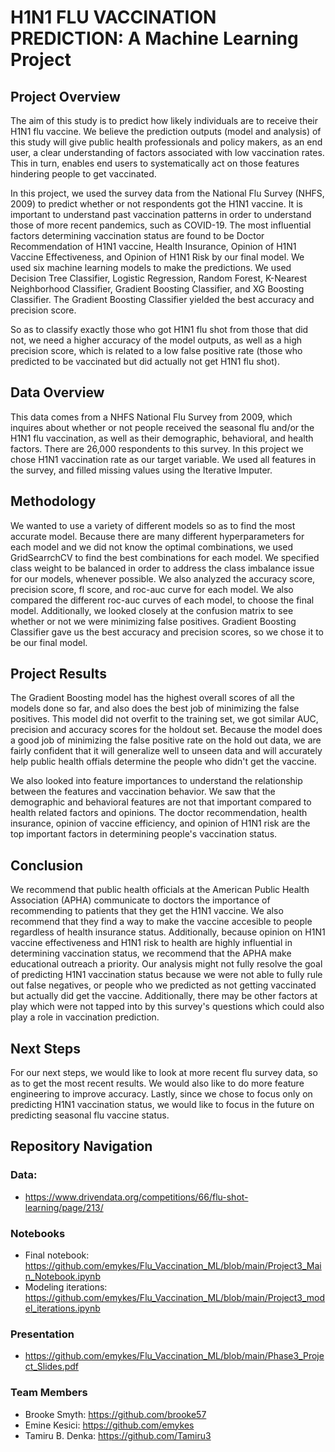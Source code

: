 # H1N1 FLU VACCINATION PREDICTION: A Machine Learning Project
## Project Overview

The aim of this study is to predict how likely individuals are to receive their H1N1 flu vaccine. We believe the prediction outputs (model and analysis) of this study will give public health professionals and policy makers, as an end user, a clear understanding of factors associated with low vaccination rates. This in turn, enables end users to systematically act on those features hindering people to get vaccinated.

In this project, we used the survey data from the National Flu Survey (NHFS, 2009) to predict whether or not respondents got the H1N1 vaccine. It is important to understand past vaccination patterns in order to understand those of more recent pandemics, such as COVID-19. The most influential factors determining vaccination status are found to be Doctor Recommendation of H1N1 vaccine, Health Insurance, Opinion of H1N1 Vaccine Effectiveness, and Opinion of H1N1 Risk by our final model. We used six machine learning models to make the predictions. We used Decision Tree Classifier, Logistic Regression, Random Forest, K-Nearest Neighborhood Classifier, Gradient Boosting Classifier, and XG Boosting Classifier. The Gradient Boosting Classifier yielded the best accuracy and precision score.

So as to classify exactly those who got H1N1 flu shot from those that did not, we need a higher accuracy of the model outputs, as well as a high precision score, which is related to a low false positive rate (those who predicted to be vaccinated but did actually not get H1N1 flu shot). 
## Data Overview

This data comes from a NHFS National Flu Survey from 2009, which inquires about whether or not people received the seasonal flu and/or the H1N1 flu vaccination, as well as their demographic, behavioral, and health factors. There are 26,000 respondents to this survey. In this project we chose H1N1 vaccination rate as our target variable. We used all features in the survey, and filled missing values using the Iterative Imputer.

## Methodology

We wanted to use a variety of different models so as to find the most accurate model. Because there are many different hyperparameters for each model and we did not know the optimal combinations, we used GridSearrchCV to find the best combinations for each model. We specified class weight to be balanced in order to address the class imbalance issue for our models, whenever possible. We also analyzed the accuracy score, precision score, fl score, and roc-auc curve for each model. We also compared the different roc-auc curves of each model, to choose the final model. Additionally, we looked closely at the confusion matrix to see whether or not we were minimizing false positives. Gradient Boosting Classifier gave us the best accuracy and precision scores, so we chose it to be our final model.

## Project Results

The Gradient Boosting model has the highest overall scores of all the models done so far, and also does the best job of minimizing the false positives. This  model did not overfit to the training set, we got similar AUC, precision and accuracy scores for the holdout set. Because the model does a good job of minimizing the false positive rate on the hold out data, we are fairly confident that it will generalize well to unseen data and will accurately help public health offials determine the people who didn't get the vaccine. 

We also looked into feature importances to understand the relationship between the features and vaccination behavior. We saw that the demographic and behavioral features are not that important compared to health related factors and opinions. The doctor recommendation, health insurance, opinion of vaccine efficiency, and opinion of H1N1 risk are the top important factors in determining people's vaccination status.


## Conclusion

We recommend that public health officials at the American Public Health Association (APHA) communicate to doctors the importance of recommending to patients that they get the H1N1 vaccine. We also recommend that they find a way to make the vaccine accesible to people regardless of health insurance status. Additionally, because opinion on H1N1 vaccine effectiveness and H1N1 risk to health are highly influential in determining vaccination status, we recommend that the APHA make educational outreach a priority. Our analysis might not fully resolve the goal of predicting H1N1 vaccination status because we were not able to fully rule out false negatives, or people who we predicted as not getting vaccinated but actually did get the vaccine. Additionally, there may be other factors at play which were not tapped into by this survey's questions which could also play a role in vaccination prediction. 

## Next Steps

For our next steps, we would like to look at more recent flu survey data, so as to get the most recent results. We would also like to do more feature engineering to improve accuracy. Lastly, since we chose to focus only on predicting H1N1 vaccination status, we would like to focus in the future on predicting seasonal flu vaccine status.


## Repository Navigation

### Data:
- https://www.drivendata.org/competitions/66/flu-shot-learning/page/213/


### Notebooks
- Final notebook: https://github.com/emykes/Flu_Vaccination_ML/blob/main/Project3_Main_Notebook.ipynb
- Modeling iterations: https://github.com/emykes/Flu_Vaccination_ML/blob/main/Project3_model_iterations.ipynb

### Presentation

- https://github.com/emykes/Flu_Vaccination_ML/blob/main/Phase3_Project_Slides.pdf

### Team Members

- Brooke Smyth: https://github.com/brooke57
- Emine Kesici: https://github.com/emykes
- Tamiru B. Denka: https://github.com/Tamiru3
